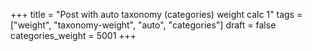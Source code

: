 +++
title = "Post with auto taxonomy (categories) weight calc 1"
tags = ["weight", "taxonomy-weight", "auto", "categories"]
draft = false
categories_weight = 5001
+++
